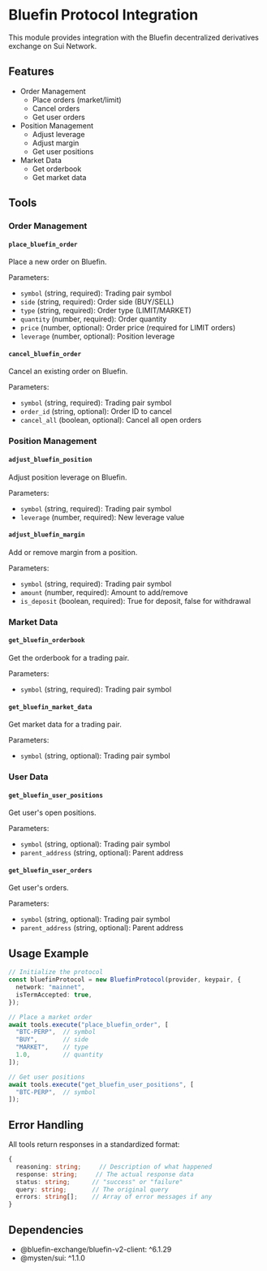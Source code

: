 # Bluefin Protocol Integration

This module provides integration with the Bluefin decentralized derivatives exchange on Sui Network.

## Features

- Order Management
  - Place orders (market/limit)
  - Cancel orders
  - Get user orders
- Position Management
  - Adjust leverage
  - Adjust margin
  - Get user positions
- Market Data
  - Get orderbook
  - Get market data

## Tools

### Order Management

#### `place_bluefin_order`
Place a new order on Bluefin.

Parameters:
- `symbol` (string, required): Trading pair symbol
- `side` (string, required): Order side (BUY/SELL)
- `type` (string, required): Order type (LIMIT/MARKET)
- `quantity` (number, required): Order quantity
- `price` (number, optional): Order price (required for LIMIT orders)
- `leverage` (number, optional): Position leverage

#### `cancel_bluefin_order`
Cancel an existing order on Bluefin.

Parameters:
- `symbol` (string, required): Trading pair symbol
- `order_id` (string, optional): Order ID to cancel
- `cancel_all` (boolean, optional): Cancel all open orders

### Position Management

#### `adjust_bluefin_position`
Adjust position leverage on Bluefin.

Parameters:
- `symbol` (string, required): Trading pair symbol
- `leverage` (number, required): New leverage value

#### `adjust_bluefin_margin`
Add or remove margin from a position.

Parameters:
- `symbol` (string, required): Trading pair symbol
- `amount` (number, required): Amount to add/remove
- `is_deposit` (boolean, required): True for deposit, false for withdrawal

### Market Data

#### `get_bluefin_orderbook`
Get the orderbook for a trading pair.

Parameters:
- `symbol` (string, required): Trading pair symbol

#### `get_bluefin_market_data`
Get market data for a trading pair.

Parameters:
- `symbol` (string, optional): Trading pair symbol

### User Data

#### `get_bluefin_user_positions`
Get user's open positions.

Parameters:
- `symbol` (string, optional): Trading pair symbol
- `parent_address` (string, optional): Parent address

#### `get_bluefin_user_orders`
Get user's orders.

Parameters:
- `symbol` (string, optional): Trading pair symbol
- `parent_address` (string, optional): Parent address

## Usage Example

```typescript
// Initialize the protocol
const bluefinProtocol = new BluefinProtocol(provider, keypair, {
  network: "mainnet",
  isTermAccepted: true,
});

// Place a market order
await tools.execute("place_bluefin_order", [
  "BTC-PERP",  // symbol
  "BUY",       // side
  "MARKET",    // type
  1.0,         // quantity
]);

// Get user positions
await tools.execute("get_bluefin_user_positions", [
  "BTC-PERP",  // symbol
]);
```

## Error Handling

All tools return responses in a standardized format:

```typescript
{
  reasoning: string;     // Description of what happened
  response: string;     // The actual response data
  status: string;      // "success" or "failure"
  query: string;       // The original query
  errors: string[];    // Array of error messages if any
}
```

## Dependencies

- @bluefin-exchange/bluefin-v2-client: ^6.1.29
- @mysten/sui: ^1.1.0 